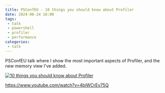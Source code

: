 ```yaml
---
title: PSConfEU - 10 things you should know about Profiler
date: 2024-06-24 16:00
tags: 
 - talk
 - powershell
 - profiler
 - performance
categories:
 - talk
---
```


PSConfEU talk where I show the most important aspects of Profiler, and the new memory view I've added.

<!-- more -->

[![10 things you should know about Profiler](http://img.youtube.com/vi/4biWCrEv75Q/0.jpg)](https://www.youtube.com/watch?v=4biWCrEv75Q "10 things you should know about Profiler")

<https://www.youtube.com/watch?v=4biWCrEv75Q>
